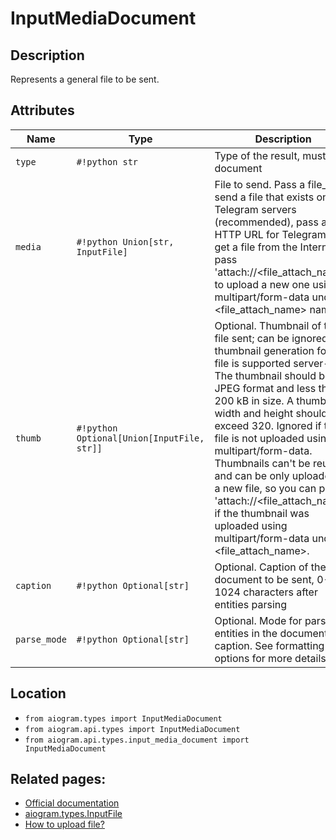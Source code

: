 # InputMediaDocument

## Description

Represents a general file to be sent.


## Attributes

| Name | Type | Description |
| - | - | - |
| `type` | `#!python str` | Type of the result, must be document |
| `media` | `#!python Union[str, InputFile]` | File to send. Pass a file_id to send a file that exists on the Telegram servers (recommended), pass an HTTP URL for Telegram to get a file from the Internet, or pass 'attach://<file_attach_name>' to upload a new one using multipart/form-data under <file_attach_name> name. |
| `thumb` | `#!python Optional[Union[InputFile, str]]` | Optional. Thumbnail of the file sent; can be ignored if thumbnail generation for the file is supported server-side. The thumbnail should be in JPEG format and less than 200 kB in size. A thumbnail's width and height should not exceed 320. Ignored if the file is not uploaded using multipart/form-data. Thumbnails can't be reused and can be only uploaded as a new file, so you can pass 'attach://<file_attach_name>' if the thumbnail was uploaded using multipart/form-data under <file_attach_name>. |
| `caption` | `#!python Optional[str]` | Optional. Caption of the document to be sent, 0-1024 characters after entities parsing |
| `parse_mode` | `#!python Optional[str]` | Optional. Mode for parsing entities in the document caption. See formatting options for more details. |



## Location

- `from aiogram.types import InputMediaDocument`
- `from aiogram.api.types import InputMediaDocument`
- `from aiogram.api.types.input_media_document import InputMediaDocument`

## Related pages:

- [Official documentation](https://core.telegram.org/bots/api#inputmediadocument)
- [aiogram.types.InputFile](../types/input_file.md)
- [How to upload file?](../sending_files.md)
